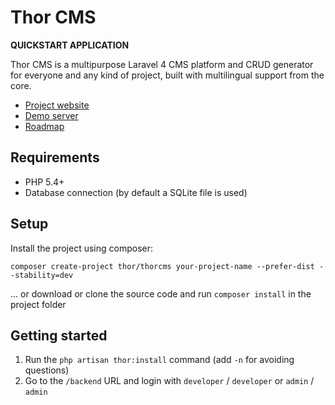Thor CMS
======
**QUICKSTART APPLICATION**

Thor CMS is a multipurpose Laravel 4 CMS platform and CRUD generator
for everyone and any kind of project, 
built with multilingual support from the core.

* [Project website](http://thorcms.com/)
* [Demo server](http://demo.thorcms.com/)
* [Roadmap](https://github.com/thorcms/platform/pull/3)

## Requirements
* PHP 5.4+
* Database connection (by default a SQLite file is used)

## Setup

Install the project using composer:

    composer create-project thor/thorcms your-project-name --prefer-dist --stability=dev

... or download or clone the source code and run `composer install` in the project folder

## Getting started

1. Run the `php artisan thor:install` command (add `-n` for avoiding questions)
2. Go to the `/backend` URL and login with `developer` / `developer` or  `admin` / `admin`
